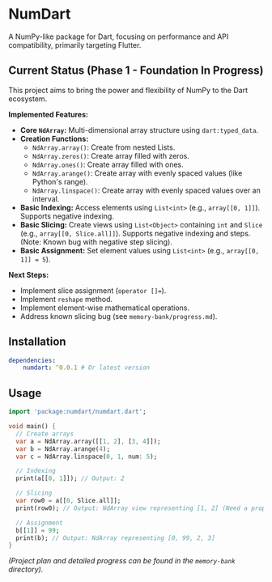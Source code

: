 # NumDart

A NumPy-like package for Dart, focusing on performance and API compatibility,
primarily targeting Flutter.

## Current Status (Phase 1 - Foundation In Progress)

This project aims to bring the power and flexibility of NumPy to the Dart
ecosystem.

**Implemented Features:**

- **Core `NdArray`:** Multi-dimensional array structure using `dart:typed_data`.
- **Creation Functions:**
  - `NdArray.array()`: Create from nested Lists.
  - `NdArray.zeros()`: Create array filled with zeros.
  - `NdArray.ones()`: Create array filled with ones.
  - `NdArray.arange()`: Create array with evenly spaced values (like Python's
    range).
  - `NdArray.linspace()`: Create array with evenly spaced values over an
    interval.
- **Basic Indexing:** Access elements using `List<int>` (e.g., `array[[0, 1]]`).
  Supports negative indexing.
- **Basic Slicing:** Create views using `List<Object>` containing `int` and
  `Slice` (e.g., `array[[0, Slice.all]]`). Supports negative indexing and steps.
  (Note: Known bug with negative step slicing).
- **Basic Assignment:** Set element values using `List<int>` (e.g.,
  `array[[0, 1]] = 5`).

**Next Steps:**

- Implement slice assignment (`operator []=`).
- Implement `reshape` method.
- Implement element-wise mathematical operations.
- Address known slicing bug (see `memory-bank/progress.md`).

## Installation

```yaml
dependencies:
    numdart: ^0.0.1 # Or latest version
```

## Usage

```dart
import 'package:numdart/numdart.dart';

void main() {
  // Create arrays
  var a = NdArray.array([[1, 2], [3, 4]]);
  var b = NdArray.arange(4);
  var c = NdArray.linspace(0, 1, num: 5);

  // Indexing
  print(a[[0, 1]]); // Output: 2

  // Slicing
  var row0 = a[[0, Slice.all]];
  print(row0); // Output: NdArray view representing [1, 2] (Need a proper toString method later)

  // Assignment
  b[[1]] = 99;
  print(b); // Output: NdArray representing [0, 99, 2, 3]
}
```

_(Project plan and detailed progress can be found in the `memory-bank`
directory)._
